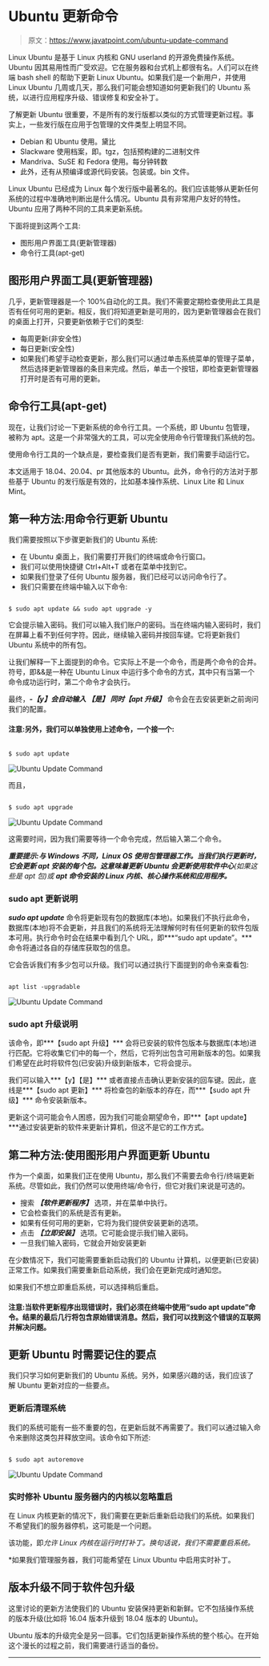 # Ubuntu 更新命令

> 原文：<https://www.javatpoint.com/ubuntu-update-command>

Linux Ubuntu 是基于 Linux 内核和 GNU userland 的开源免费操作系统。Ubuntu 因其易用性而广受欢迎。它在服务器和台式机上都很有名。人们可以在终端 bash shell 的帮助下更新 Linux Ubuntu。如果我们是一个新用户，并使用 Linux Ubuntu 几周或几天，那么我们可能会想知道如何更新我们的 Ubuntu 系统，以进行应用程序升级、错误修复和安全补丁。

了解更新 Ubuntu 很重要，不是所有的发行版都以类似的方式管理更新过程。事实上，一些发行版在应用于包管理的文件类型上明显不同。

*   Debian 和 Ubuntu 使用。黛比
*   Slackware 使用档案，即。tgz，包括预构建的二进制文件
*   Mandriva、SuSE 和 Fedora 使用。每分钟转数
*   此外，还有从预编译或源代码安装。包装或。bin 文件。

Linux Ubuntu 已经成为 Linux 每个发行版中最著名的。我们应该能够从更新任何系统的过程中准确地判断出是什么情况。Ubuntu 具有非常用户友好的特性。Ubuntu 应用了两种不同的工具来更新系统。

下面将提到这两个工具:

*   图形用户界面工具(更新管理器)
*   命令行工具(apt-get)

## 图形用户界面工具(更新管理器)

几乎，更新管理器是一个 100%自动化的工具。我们不需要定期检查使用此工具是否有任何可用的更新。相反，我们将知道更新是可用的，因为更新管理器会在我们的桌面上打开，只要更新依赖于它们的类型:

*   每周更新(非安全性)
*   每日更新(安全性)
*   如果我们希望手动检查更新，那么我们可以通过单击系统菜单的管理子菜单，然后选择更新管理器的条目来完成。然后，单击一个按钮，即检查更新管理器打开时是否有可用的更新。

## 命令行工具(apt-get)

现在，让我们讨论一下更新系统的命令行工具。一个系统，即 Ubuntu 包管理，被称为 apt。这是一个非常强大的工具，可以完全使用命令行管理我们系统的包。

使用命令行工具的一个缺点是，要检查我们是否有更新，我们需要手动运行它。

本文适用于 18.04、20.04、pr 其他版本的 Ubuntu。此外，命令行的方法对于那些基于 Ubuntu 的发行版是有效的，比如基本操作系统、Linux Lite 和 Linux Mint。

## 第一种方法:用命令行更新 Ubuntu

我们需要按照以下步骤更新我们的 Ubuntu 系统:

*   在 Ubuntu 桌面上，我们需要打开我们的终端或命令行窗口。
*   我们可以使用快捷键 Ctrl+Alt+T 或者在菜单中找到它。
*   如果我们登录了任何 Ubuntu 服务器，我们已经可以访问命令行了。
*   我们只需要在终端中输入以下命令:

```

$ sudo apt update && sudo apt upgrade -y

```

它会提示输入密码。我们可以输入我们账户的密码。当在终端内输入密码时，我们在屏幕上看不到任何字符。因此，继续输入密码并按回车键。它将更新我们 Ubuntu 系统中的所有包。

让我们解释一下上面提到的命令。它实际上不是一个命令，而是两个命令的合并。符号，即&&是一种在 Ubuntu Linux 中运行多个命令的方式，其中只有当第一个命令成功运行时，第二个命令才会执行。

最终，***-【y】***会自动输入 ***【是】*** 同时***【apt 升级】*** 命令会在去安装更新之前询问我们的配置。

#### 注意:另外，我们可以单独使用上述命令，一个接一个:

```

$ sudo apt update

```

![Ubuntu Update Command](img/b6a60bbbe22eb7b1d2912eb0ccf5485e.png)

而且，

```

$ sudo apt upgrade

```

![Ubuntu Update Command](img/07f16192cbae116fe80e5ba20aa7c373.png)

这需要时间，因为我们需要等待一个命令完成，然后输入第二个命令。

***重要提示:**与 Windows 不同，Linux OS 使用包管理器工作。当我们执行更新时，它会更新 apt 安装的每个包。这意味着更新 Ubuntu 会更新使用**软件中心**(如果这些是 apt 包)或 **apt 命令安装的 Linux 内核、核心操作系统和应用程序。***

### sudo apt 更新说明

***sudo apt update*** 命令将更新现有包的数据库(本地)。如果我们不执行此命令，数据库(本地)将不会更新，并且我们的系统将无法理解何时有任何更新的软件包版本可用。执行命令时会在结果中看到几个 URL，即***“sudo apt update”。*** 命令将通过各自的存储库获取包的信息。

它会告诉我们有多少包可以升级。我们可以通过执行下面提到的命令来查看包:

```

apt list -upgradable

```

![Ubuntu Update Command](img/cbe4c14941c2bf737e77bc88074da247.png)

### sudo apt 升级说明

该命令，即***【sudo apt 升级】*** 会将已安装的软件包版本与数据库(本地)进行匹配。它将收集它们中的每一个，然后，它将列出包含可用新版本的包。如果我们希望在此时将软件包(已安装)升级到新版本，它将会提示。

我们可以输入***【y】【是】*** 或者直接点击确认更新安装的回车键。因此，底线是***【sudo apt 更新】*** 将检查包的新版本的存在，而***【sudo apt 升级】*** 命令安装新版本。

更新这个词可能会令人困惑，因为我们可能会期望命令，即***【apt update】***通过安装更新的软件来更新计算机，但这不是它的工作方式。

## 第二种方法:使用图形用户界面更新 Ubuntu

作为一个桌面，如果我们正在使用 Ubuntu，那么我们不需要去命令行/终端更新系统。尽管如此，我们仍然可以使用终端/命令行，但它对我们来说是可选的。

*   搜索 ***【软件更新程序】*** 选项，并在菜单中执行。
*   它会检查我们的系统是否有更新。
*   如果有任何可用的更新，它将为我们提供安装更新的选项。
*   点击 ***【立即安装】*** 选项。它可能会提示我们输入密码。
*   一旦我们输入密码，它就会开始安装更新

在少数情况下，我们可能需要重新启动我们的 Ubuntu 计算机，以便更新(已安装)正常工作。如果我们需要重新启动系统，我们会在更新完成时通知您。

如果我们不想立即重启系统，可以选择稍后重启。

#### 注意:当软件更新程序出现错误时，我们必须在终端中使用“sudo apt update”命令。结果的最后几行将包含原始错误消息。然后，我们可以找到这个错误的互联网并解决问题。

## 更新 Ubuntu 时需要记住的要点

我们只学习如何更新我们的 Ubuntu 系统。另外，如果感兴趣的话，我们应该了解 Ubuntu 更新对应的一些要点。

### 更新后清理系统

我们的系统可能有一些不重要的包，在更新后就不再需要了。我们可以通过输入命令来删除这类包并释放空间。该命令如下所述:

```

$ sudo apt autoremove

```

![Ubuntu Update Command](img/6a99dbd319bac93ed51dc0c8d082037c.png)

### 实时修补 Ubuntu 服务器内的内核以忽略重启

在 Linux 内核更新的情况下，我们需要在更新后重新启动我们的系统。如果我们不希望我们的服务器停机，这可能是一个问题。

该功能，即*允许 Linux 内核在运行时打补丁。换句话说，我们不需要重启系统。*

 *如果我们管理服务器，我们可能希望在 Linux Ubuntu 中启用实时补丁。

## 版本升级不同于软件包升级

这里讨论的更新方法使我们的 Ubuntu 安装保持更新和新鲜。它不包括操作系统的版本升级(比如将 16.04 版本升级到 18.04 版本的 Ubuntu)。

Ubuntu 版本的升级完全是另一回事。它们包括更新操作系统的整个核心。在开始这个漫长的过程之前，我们需要进行适当的备份。

* * **